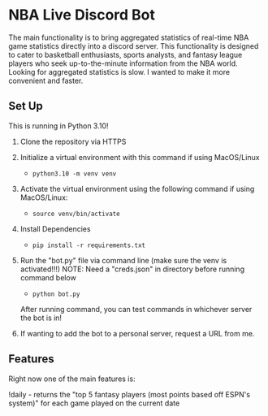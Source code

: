 # NBA Live Discord Bot

The main functionality is to bring aggregated statistics of real-time NBA game statistics directly into a discord server. 
This functionality is designed to cater to basketball enthusiasts, sports analysts, and fantasy league players who seek up-to-the-minute information from the NBA world. Looking for aggregated statistics is slow. I wanted to make it more convenient and faster.


## Set Up

This is running in Python 3.10!

1. Clone the repository via HTTPS
2. Initialize a virtual environment with this command if using MacOS/Linux
    - ` python3.10 -m venv venv `
3. Activate the virtual environment using the following command if using MacOS/Linux:
    - ` source venv/bin/activate `
4. Install Dependencies 
    - ` pip install -r requirements.txt `
5. Run the "bot.py" file via command line (make sure the venv is activated!!!)
    NOTE: Need a "creds.json" in directory before running command below
    - ` python bot.py `

    After running command, you can test commands in whichever server the bot is in!

6. If wanting to add the bot to a personal server, request a URL from me.

## Features

Right now one of the main features is:

!daily - returns the "top 5 fantasy players (most points based off ESPN's system)"  for each game played on the current date

